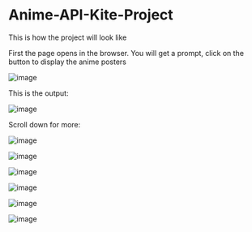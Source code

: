 # Anime-API-Kite-Project

This is how the project will look like 

First the page opens in the browser.
You will get a prompt, click on the button to display the anime posters

![image](https://user-images.githubusercontent.com/91261172/192100179-9935c5aa-578b-435b-9b23-8ded0cd0fb76.png)

This is the output:

![image](https://user-images.githubusercontent.com/91261172/192100309-7219a9c0-63d4-4948-a749-fd5143ebd3f2.png)

Scroll down for more:

![image](https://user-images.githubusercontent.com/91261172/192100325-b0e9437f-be5a-44e8-9010-89483585cdb0.png)

![image](https://user-images.githubusercontent.com/91261172/192100376-d32fdbed-6e5d-4c0f-9dc2-a91b62be326d.png)

![image](https://user-images.githubusercontent.com/91261172/192100384-4b448681-3ada-40c8-805b-b326b6c978ca.png)

![image](https://user-images.githubusercontent.com/91261172/192100399-6e4881d3-2d48-4d29-a0c3-a3274e852049.png)

![image](https://user-images.githubusercontent.com/91261172/192100431-9e582921-0094-4ca8-8b87-b982fcf4df53.png)

![image](https://user-images.githubusercontent.com/91261172/192100418-2fbae418-08bc-40a7-843c-0b32154c928c.png)
